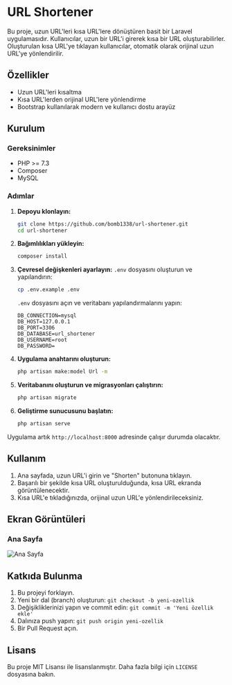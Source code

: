 # URL Shortener

Bu proje, uzun URL'leri kısa URL'lere dönüştüren basit bir Laravel uygulamasıdır. Kullanıcılar, uzun bir URL'i girerek kısa bir URL oluşturabilirler. Oluşturulan kısa URL'ye tıklayan kullanıcılar, otomatik olarak orijinal uzun URL'ye yönlendirilir.

## Özellikler

- Uzun URL'leri kısaltma
- Kısa URL'lerden orijinal URL'lere yönlendirme
- Bootstrap kullanılarak modern ve kullanıcı dostu arayüz

## Kurulum

### Gereksinimler

- PHP >= 7.3
- Composer
- MySQL

### Adımlar

1. **Depoyu klonlayın:**
    ```bash
    git clone https://github.com/bomb1338/url-shortener.git
    cd url-shortener
    ```

2. **Bağımlılıkları yükleyin:**
    ```bash
    composer install
    ```

3. **Çevresel değişkenleri ayarlayın:**
    `.env` dosyasını oluşturun ve yapılandırın:
    ```bash
    cp .env.example .env
    ```
    `.env` dosyasını açın ve veritabanı yapılandırmalarını yapın:
    ```env
    DB_CONNECTION=mysql
    DB_HOST=127.0.0.1
    DB_PORT=3306
    DB_DATABASE=url_shortener
    DB_USERNAME=root
    DB_PASSWORD=
    ```

4. **Uygulama anahtarını oluşturun:**
    ```bash
    php artisan make:model Url -m
    ```

5. **Veritabanını oluşturun ve migrasyonları çalıştırın:**
    ```bash
    php artisan migrate
    ```

6. **Geliştirme sunucusunu başlatın:**
    ```bash
    php artisan serve
    ```

Uygulama artık `http://localhost:8000` adresinde çalışır durumda olacaktır.

## Kullanım

1. Ana sayfada, uzun URL'i girin ve "Shorten" butonuna tıklayın.
2. Başarılı bir şekilde kısa URL oluşturulduğunda, kısa URL ekranda görüntülenecektir.
3. Kısa URL'e tıkladığınızda, orijinal uzun URL'e yönlendirileceksiniz.

## Ekran Görüntüleri

### Ana Sayfa
![Ana Sayfa](https://imgur.com/UAiqGAt)

## Katkıda Bulunma

1. Bu projeyi forklayın.
2. Yeni bir dal (branch) oluşturun: `git checkout -b yeni-ozellik`
3. Değişikliklerinizi yapın ve commit edin: `git commit -m 'Yeni özellik ekle'`
4. Dalınıza push yapın: `git push origin yeni-ozellik`
5. Bir Pull Request açın.

## Lisans

Bu proje MIT Lisansı ile lisanslanmıştır. Daha fazla bilgi için `LICENSE` dosyasına bakın.
